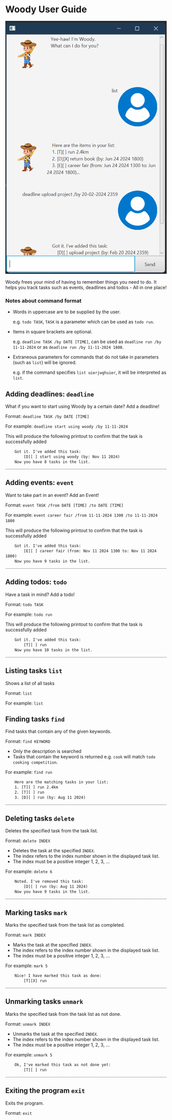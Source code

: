 # Woody User Guide

![img.png](Ui.png)

Woody frees your mind of having to remember things you need to do. It helps you
track tasks such as events, deadlines and todos - All in one place!

### Notes about command format

- Words in uppercase are to be supplied by the user.

    e.g. `todo TASK`, `TASK` is a parameter which can be used as `todo run`.
- Items in square brackets are optional.

  e.g. `deadline TASK /by DATE [TIME]`, can be used as `deadline run /by 11-11-2024` or as `deadline run /by 11-11-2024 1800`.
- Extraneous parameters for commands that do not take in parameters (such as `list`) will be ignored.

  e.g. if the command specifies `list uierjwghuier`, it will be interpreted as `list`.

## Adding deadlines: `deadline`

What if you want to start using Woody by a certain date? Add a deadline!

Format: `deadline TASK /by DATE [TIME]`

For example: `deadline start using woody /by 11-11-2024`

This will produce the following printout to confirm that the task is successfully added

```
    Got it. I've added this task:
        [D][ ] start using woody (by: Nov 11 2024)
    Now you have 8 tasks in the list.
_________________________________________________________________________
```

## Adding events: `event`

Want to take part in an event? Add an Event!

Format: `event TASK /from DATE [TIME] /to DATE [TIME]`

For example: `event career fair /from 11-11-2024 1300 /to 11-11-2024 1800`

This will produce the following printout to confirm that the task is successfully added

```
    Got it. I've added this task:
        [E][ ] career fair (from: Nov 11 2024 1300 to: Nov 11 2024 1800)
    Now you have 9 tasks in the list.
_________________________________________________________________________
```

## Adding todos: `todo`

Have a task in mind? Add a todo!

Format: `todo TASK`

For example: `todo run`

This will produce the following printout to confirm that the task is successfully added

```
    Got it. I've added this task:
        [T][ ] run
    Now you have 10 tasks in the list.
_________________________________________________________________________
```


## Listing tasks `list`

Shows a list of all tasks

Format: `list`

For example: `list`

## Finding tasks `find`

Find tasks that contain any of the given keywords.

Format: `find KEYWORD`

- Only the description is searched
- Tasks that contain the keyword is returned e.g. `cook` will match `todo cooking competition`.

For example: `find run`

```
    Here are the matching tasks in your list:
    1. [T][ ] run 2.4km
    2. [T][ ] run
    3. [D][ ] run (by: Aug 11 2024)
_________________________________________________________________________
```

## Deleting tasks `delete`

Deletes the specified task from the task list.

Format: `delete INDEX`

- Deletes the task at the specified `INDEX`.
- The index refers to the index number shown in the displayed task list. 
- The index must be a positive integer 1, 2, 3, ...

For example: `delete 6`
```
    Noted. I've removed this task:
        [D][ ] run (by: Aug 11 2024)
    Now you have 9 tasks in the list.
_________________________________________________________________________
```

## Marking tasks `mark`

Marks the specified task from the task list as completed.

Format: `mark INDEX`

- Marks the task at the specified `INDEX`.
- The index refers to the index number shown in the displayed task list.
- The index must be a positive integer 1, 2, 3, ...

For example: `mark 5`
```
    Nice! I have marked this task as done: 
        [T][X] run
_________________________________________________________________________
```

## Unmarking tasks `unmark`

Marks the specified task from the task list as not done.

Format: `unmark INDEX`

- Unmarks the task at the specified `INDEX`.
- The index refers to the index number shown in the displayed task list.
- The index must be a positive integer 1, 2, 3, ...

For example: `unmark 5`
```
    Ok, I've marked this task as not done yet: 
        [T][ ] run
_________________________________________________________________________
```

## Exiting the program `exit`

Exits the program.

Format: `exit`